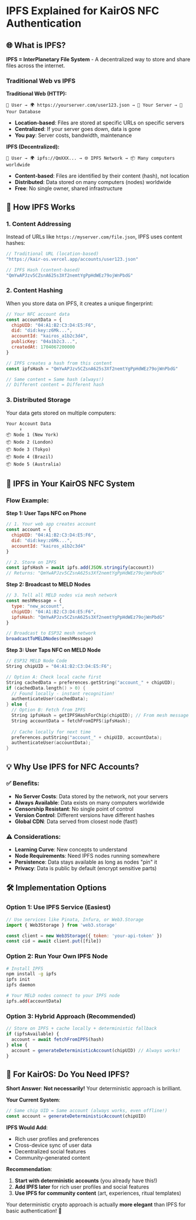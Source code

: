 # IPFS Explained for KairOS NFC Authentication

## 🌐 What is IPFS?

**IPFS = InterPlanetary File System** - A decentralized way to store and share files across the internet.

### Traditional Web vs IPFS

**Traditional Web (HTTP):**
```
📱 User → 🌍 https://yourserver.com/user123.json → 🏢 Your Server → 💾 Your Database
```
- **Location-based**: Files are stored at specific URLs on specific servers
- **Centralized**: If your server goes down, data is gone
- **You pay**: Server costs, bandwidth, maintenance

**IPFS (Decentralized):**
```
📱 User → 🌍 ipfs://QmXXX... → 🌐 IPFS Network → 📦 Many computers worldwide
```
- **Content-based**: Files are identified by their content (hash), not location
- **Distributed**: Data stored on many computers (nodes) worldwide
- **Free**: No single owner, shared infrastructure

## 🔧 How IPFS Works

### 1. **Content Addressing**
Instead of URLs like `https://myserver.com/file.json`, IPFS uses content hashes:

```javascript
// Traditional URL (location-based)
"https://kair-os.vercel.app/accounts/user123.json"

// IPFS Hash (content-based) 
"QmYwAPJzv5CZsnA625s3Xf2nemtYgPpHdWEz79ojWnPbdG"
```

### 2. **Content Hashing**
When you store data on IPFS, it creates a unique fingerprint:

```javascript
// Your NFC account data
const accountData = {
  chipUID: "04:A1:B2:C3:D4:E5:F6",
  did: "did:key:z6Mk...",
  accountId: "kairos_a1b2c3d4",
  publicKey: "04a1b2c3...",
  createdAt: 1704067200000
}

// IPFS creates a hash from this content
const ipfsHash = "QmYwAPJzv5CZsnA625s3Xf2nemtYgPpHdWEz79ojWnPbdG"

// Same content = Same hash (always!)
// Different content = Different hash
```

### 3. **Distributed Storage**
Your data gets stored on multiple computers:

```
Your Account Data
     ↓
📦 Node 1 (New York)
📦 Node 2 (London)  
📦 Node 3 (Tokyo)
📦 Node 4 (Brazil)
📦 Node 5 (Australia)
```

## 🚀 IPFS in Your KairOS NFC System

### **Flow Example:**

**Step 1: User Taps NFC on Phone**
```javascript
// 1. Your web app creates account
const account = {
  chipUID: "04:A1:B2:C3:D4:E5:F6",
  did: "did:key:z6Mk...",
  accountId: "kairos_a1b2c3d4"
}

// 2. Store on IPFS
const ipfsHash = await ipfs.add(JSON.stringify(account))
// Returns: "QmYwAPJzv5CZsnA625s3Xf2nemtYgPpHdWEz79ojWnPbdG"
```

**Step 2: Broadcast to MELD Nodes**
```javascript
// 3. Tell all MELD nodes via mesh network
const meshMessage = {
  type: "new_account",
  chipUID: "04:A1:B2:C3:D4:E5:F6", 
  ipfsHash: "QmYwAPJzv5CZsnA625s3Xf2nemtYgPpHdWEz79ojWnPbdG"
}

// Broadcast to ESP32 mesh network
broadcastToMELDNodes(meshMessage)
```

**Step 3: User Taps NFC on MELD Node**
```cpp
// ESP32 MELD Node Code
String chipUID = "04:A1:B2:C3:D4:E5:F6";

// Option A: Check local cache first
String cachedData = preferences.getString("account_" + chipUID);
if (cachedData.length() > 0) {
  // Found locally - instant recognition!
  authenticateUser(cachedData);
} else {
  // Option B: Fetch from IPFS
  String ipfsHash = getIPFSHashForChip(chipUID); // From mesh message
  String accountData = fetchFromIPFS(ipfsHash);
  
  // Cache locally for next time
  preferences.putString("account_" + chipUID, accountData);
  authenticateUser(accountData);
}
```

## 💡 Why Use IPFS for NFC Accounts?

### ✅ **Benefits:**
- **No Server Costs**: Data stored by the network, not your servers
- **Always Available**: Data exists on many computers worldwide
- **Censorship Resistant**: No single point of control
- **Version Control**: Different versions have different hashes
- **Global CDN**: Data served from closest node (fast!)

### ⚠️ **Considerations:**
- **Learning Curve**: New concepts to understand
- **Node Requirements**: Need IPFS nodes running somewhere
- **Persistence**: Data stays available as long as nodes "pin" it
- **Privacy**: Data is public by default (encrypt sensitive parts)

## 🛠️ Implementation Options

### **Option 1: Use IPFS Service (Easiest)**
```javascript
// Use services like Pinata, Infura, or Web3.Storage
import { Web3Storage } from 'web3.storage'

const client = new Web3Storage({ token: 'your-api-token' })
const cid = await client.put([file])
```

### **Option 2: Run Your Own IPFS Node**
```bash
# Install IPFS
npm install -g ipfs
ipfs init
ipfs daemon

# Your MELD nodes connect to your IPFS node
ipfs.add(accountData)
```

### **Option 3: Hybrid Approach (Recommended)**
```javascript
// Store on IPFS + cache locally + deterministic fallback
if (ipfsAvailable) {
  account = await fetchFromIPFS(hash)
} else {
  account = generateDeterministicAccount(chipUID) // Always works!
}
```

## 🎯 **For KairOS: Do You Need IPFS?**

**Short Answer**: **Not necessarily!** Your deterministic approach is brilliant.

**Your Current System**:
```javascript
// Same chip UID = Same account (always works, even offline!)
const account = generateDeterministicAccount(chipUID)
```

**IPFS Would Add**:
- Rich user profiles and preferences
- Cross-device sync of user data  
- Decentralized social features
- Community-generated content

**Recommendation**: 
1. **Start with deterministic accounts** (you already have this!)
2. **Add IPFS later** for rich user profiles and social features
3. **Use IPFS for community content** (art, experiences, ritual templates)

Your deterministic crypto approach is actually **more elegant** than IPFS for basic authentication! 🎉 